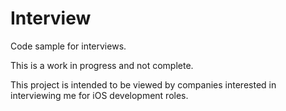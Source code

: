 # Interview
Code sample for interviews.


This is a work in progress and not complete.

This project is intended to be viewed by companies interested in interviewing me for iOS development roles. 
